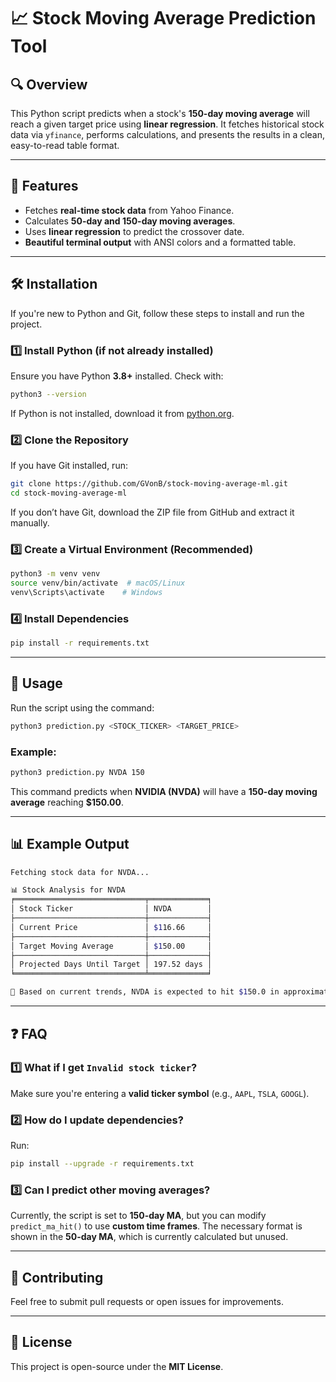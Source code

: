 # 📈 Stock Moving Average Prediction Tool

## 🔍 Overview
This Python script predicts when a stock's **150-day moving average** will reach a given target price using **linear regression**. It fetches historical stock data via `yfinance`, performs calculations, and presents the results in a clean, easy-to-read table format.

---

## 🚀 Features
- Fetches **real-time stock data** from Yahoo Finance.
- Calculates **50-day and 150-day moving averages**.
- Uses **linear regression** to predict the crossover date.
- **Beautiful terminal output** with ANSI colors and a formatted table.

---

## 🛠 Installation
If you're new to Python and Git, follow these steps to install and run the project.

### 1️⃣ Install Python (if not already installed)
Ensure you have Python **3.8+** installed. Check with:
```sh
python3 --version
```
If Python is not installed, download it from [python.org](https://www.python.org/downloads/).

### 2️⃣ Clone the Repository
If you have Git installed, run:
```sh
git clone https://github.com/GVonB/stock-moving-average-ml.git
cd stock-moving-average-ml
```
If you don’t have Git, download the ZIP file from GitHub and extract it manually.

### 3️⃣ Create a Virtual Environment (Recommended)
```sh
python3 -m venv venv
source venv/bin/activate  # macOS/Linux
venv\Scripts\activate    # Windows
```

### 4️⃣ Install Dependencies
```sh
pip install -r requirements.txt
```

---

## 📌 Usage
Run the script using the command:
```sh
python3 prediction.py <STOCK_TICKER> <TARGET_PRICE>
```
### Example:
```sh
python3 prediction.py NVDA 150
```

This command predicts when **NVIDIA (NVDA)** will have a **150-day moving average** reaching **$150.00**.

---

## 📊 Example Output
```sh
Fetching stock data for NVDA...

📊 Stock Analysis for NVDA
╒═════════════════════════════╤═════════════╕
│ Stock Ticker                │ NVDA        │
├─────────────────────────────┼─────────────┤
│ Current Price               │ $116.66     │
├─────────────────────────────┼─────────────┤
│ Target Moving Average       │ $150.00     │
├─────────────────────────────┼─────────────┤
│ Projected Days Until Target │ 197.52 days │
╘═════════════════════════════╧═════════════╛

🚀 Based on current trends, NVDA is expected to hit $150.0 in approximately 197.52 days!
```

---

## ❓ FAQ
### 1️⃣ What if I get `Invalid stock ticker`?
Make sure you're entering a **valid ticker symbol** (e.g., `AAPL`, `TSLA`, `GOOGL`).

### 2️⃣ How do I update dependencies?
Run:
```sh
pip install --upgrade -r requirements.txt
```

### 3️⃣ Can I predict other moving averages?
Currently, the script is set to **150-day MA**, but you can modify `predict_ma_hit()` to use **custom time frames**.
The necessary format is shown in the **50-day MA**, which is currently calculated but unused.

---

## 🤝 Contributing
Feel free to submit pull requests or open issues for improvements.

---

## 📝 License
This project is open-source under the **MIT License**.

